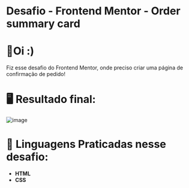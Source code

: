 # Desafio - Frontend Mentor - Order summary card


# 🌟Oi :) 
Fiz esse desafio do Frontend Mentor, onde preciso criar uma página de confirmação de pedido! 

# 🖥️ Resultado final:
![image](https://github.com/user-attachments/assets/ebd78bed-652e-4cb4-ae76-bfdf52ef610f)

# 🚀 Linguagens Praticadas nesse desafio:
- **HTML**
- **CSS**


